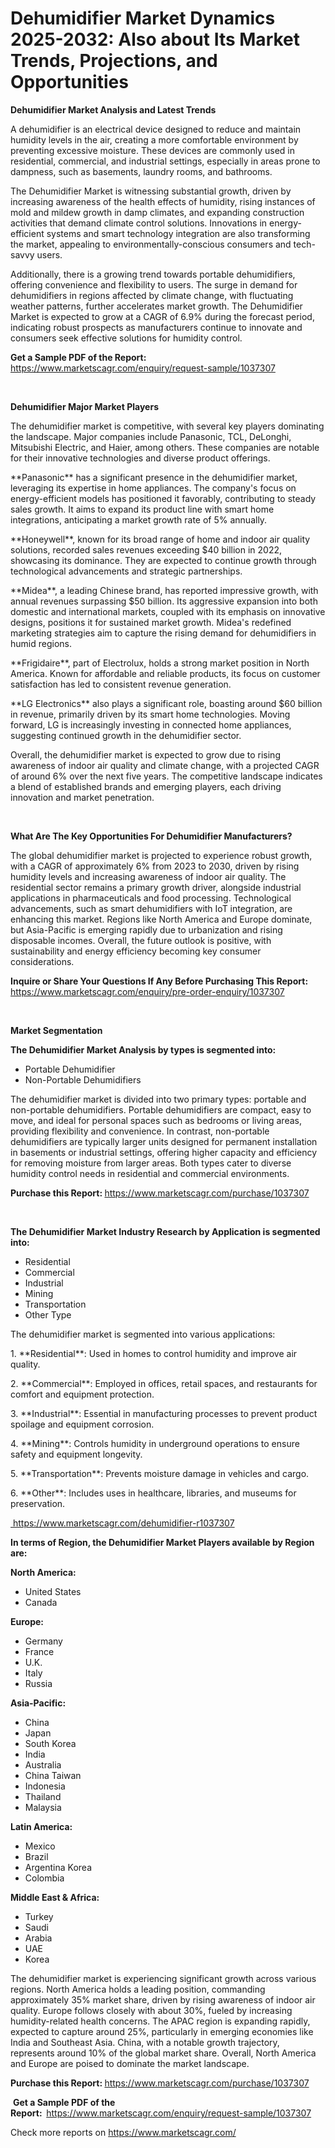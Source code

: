<p><h1>Dehumidifier Market Dynamics 2025-2032: Also about Its Market Trends, Projections, and Opportunities</h1></p><p><strong>Dehumidifier Market Analysis and Latest Trends</strong></p>
<p><p>A dehumidifier is an electrical device designed to reduce and maintain humidity levels in the air, creating a more comfortable environment by preventing excessive moisture. These devices are commonly used in residential, commercial, and industrial settings, especially in areas prone to dampness, such as basements, laundry rooms, and bathrooms.</p><p>The Dehumidifier Market is witnessing substantial growth, driven by increasing awareness of the health effects of humidity, rising instances of mold and mildew growth in damp climates, and expanding construction activities that demand climate control solutions. Innovations in energy-efficient systems and smart technology integration are also transforming the market, appealing to environmentally-conscious consumers and tech-savvy users. </p><p>Additionally, there is a growing trend towards portable dehumidifiers, offering convenience and flexibility to users. The surge in demand for dehumidifiers in regions affected by climate change, with fluctuating weather patterns, further accelerates market growth. The Dehumidifier Market is expected to grow at a CAGR of 6.9% during the forecast period, indicating robust prospects as manufacturers continue to innovate and consumers seek effective solutions for humidity control.</p></p>
<p><strong>Get a Sample PDF of the Report:&nbsp;</strong> <a href="https://www.marketscagr.com/enquiry/request-sample/1037307?utm_campaign=3019&utm_medium=2&utm_source=Github&utm_content=ia&utm_term=09042025&utm_id=dehumidifier">https://www.marketscagr.com/enquiry/request-sample/1037307</a></p>
<p>&nbsp;</p>
<p><strong>Dehumidifier Major Market Players</strong></p>
<p><p>The dehumidifier market is competitive, with several key players dominating the landscape. Major companies include Panasonic, TCL, DeLonghi, Mitsubishi Electric, and Haier, among others. These companies are notable for their innovative technologies and diverse product offerings.</p><p>**Panasonic** has a significant presence in the dehumidifier market, leveraging its expertise in home appliances. The company's focus on energy-efficient models has positioned it favorably, contributing to steady sales growth. It aims to expand its product line with smart home integrations, anticipating a market growth rate of 5% annually.</p><p>**Honeywell**, known for its broad range of home and indoor air quality solutions, recorded sales revenues exceeding $40 billion in 2022, showcasing its dominance. They are expected to continue growth through technological advancements and strategic partnerships.</p><p>**Midea**, a leading Chinese brand, has reported impressive growth, with annual revenues surpassing $50 billion. Its aggressive expansion into both domestic and international markets, coupled with its emphasis on innovative designs, positions it for sustained market growth. Midea's redefined marketing strategies aim to capture the rising demand for dehumidifiers in humid regions.</p><p>**Frigidaire**, part of Electrolux, holds a strong market position in North America. Known for affordable and reliable products, its focus on customer satisfaction has led to consistent revenue generation.</p><p>**LG Electronics** also plays a significant role, boasting around $60 billion in revenue, primarily driven by its smart home technologies. Moving forward, LG is increasingly investing in connected home appliances, suggesting continued growth in the dehumidifier sector.</p><p>Overall, the dehumidifier market is expected to grow due to rising awareness of indoor air quality and climate change, with a projected CAGR of around 6% over the next five years. The competitive landscape indicates a blend of established brands and emerging players, each driving innovation and market penetration.</p></p>
<p>&nbsp;</p>
<p><strong>What Are The Key Opportunities For Dehumidifier Manufacturers?</strong></p>
<p><p>The global dehumidifier market is projected to experience robust growth, with a CAGR of approximately 6% from 2023 to 2030, driven by rising humidity levels and increasing awareness of indoor air quality. The residential sector remains a primary growth driver, alongside industrial applications in pharmaceuticals and food processing. Technological advancements, such as smart dehumidifiers with IoT integration, are enhancing this market. Regions like North America and Europe dominate, but Asia-Pacific is emerging rapidly due to urbanization and rising disposable incomes. Overall, the future outlook is positive, with sustainability and energy efficiency becoming key consumer considerations.</p></p>
<p><strong>Inquire or Share Your Questions If Any Before Purchasing This Report:</strong> <a href="https://www.marketscagr.com/enquiry/pre-order-enquiry/1037307?utm_campaign=3019&utm_medium=2&utm_source=Github&utm_content=ia&utm_term=09042025&utm_id=dehumidifier">https://www.marketscagr.com/enquiry/pre-order-enquiry/1037307</a></p>
<p>&nbsp;</p>
<p><strong>Market Segmentation</strong></p>
<p><strong>The Dehumidifier Market Analysis by types is segmented into:</strong></p>
<p><ul><li>Portable Dehumidifier</li><li>Non-Portable Dehumidifiers</li></ul></p>
<p><p>The dehumidifier market is divided into two primary types: portable and non-portable dehumidifiers. Portable dehumidifiers are compact, easy to move, and ideal for personal spaces such as bedrooms or living areas, providing flexibility and convenience. In contrast, non-portable dehumidifiers are typically larger units designed for permanent installation in basements or industrial settings, offering higher capacity and efficiency for removing moisture from larger areas. Both types cater to diverse humidity control needs in residential and commercial environments.</p></p>
<p><strong>Purchase this Report:&nbsp;</strong><a href="https://www.marketscagr.com/purchase/1037307?utm_campaign=3019&utm_medium=2&utm_source=Github&utm_content=ia&utm_term=09042025&utm_id=dehumidifier">https://www.marketscagr.com/purchase/1037307</a></p>
<p>&nbsp;</p>
<p><strong>The Dehumidifier Market Industry Research by Application is segmented into:</strong></p>
<p><ul><li>Residential</li><li>Commercial</li><li>Industrial</li><li>Mining</li><li>Transportation</li><li>Other Type</li></ul></p>
<p><p>The dehumidifier market is segmented into various applications: </p><p>1. **Residential**: Used in homes to control humidity and improve air quality.</p><p>2. **Commercial**: Employed in offices, retail spaces, and restaurants for comfort and equipment protection.</p><p>3. **Industrial**: Essential in manufacturing processes to prevent product spoilage and equipment corrosion.</p><p>4. **Mining**: Controls humidity in underground operations to ensure safety and equipment longevity.</p><p>5. **Transportation**: Prevents moisture damage in vehicles and cargo.</p><p>6. **Other**: Includes uses in healthcare, libraries, and museums for preservation.</p></p>
<p><a href="https://www.marketscagr.com/dehumidifier-r1037307?utm_campaign=3019&utm_medium=2&utm_source=Github&utm_content=ia&utm_term=09042025&utm_id=dehumidifier">&nbsp;https://www.marketscagr.com/dehumidifier-r1037307</a></p>
<p><strong>In terms of Region, the Dehumidifier Market Players available by Region are:</strong></p>
<p>
    <p> <strong> North America: </strong>
        <ul>
            <li>United States</li>
            <li>Canada</li>
        </ul>
        </p> 
    <p> <strong> Europe: </strong>
        <ul>
            <li>Germany</li>
            <li>France</li>
            <li>U.K.</li>
            <li>Italy</li>
            <li>Russia</li>
        </ul>
        </p> 
    <p> <strong> Asia-Pacific: </strong>
        <ul>
            <li>China</li>
            <li>Japan</li>
            <li>South Korea</li>
            <li>India</li>
            <li>Australia</li>
            <li>China Taiwan</li>
            <li>Indonesia</li>
            <li>Thailand</li>
            <li>Malaysia</li>
        </ul>
        </p> 
    <p> <strong> Latin America: </strong>
        <ul>
            <li>Mexico</li>
            <li>Brazil</li>
            <li>Argentina Korea</li>
            <li>Colombia</li>
        </ul>
        </p> 
    <p> <strong> Middle East & Africa: </strong>
        <ul>
            <li>Turkey</li>
            <li>Saudi</li>
            <li>Arabia</li>
            <li>UAE</li>
            <li>Korea</li>
        </ul>
    </p>
    </p>
<p><p>The dehumidifier market is experiencing significant growth across various regions. North America holds a leading position, commanding approximately 35% market share, driven by rising awareness of indoor air quality. Europe follows closely with about 30%, fueled by increasing humidity-related health concerns. The APAC region is expanding rapidly, expected to capture around 25%, particularly in emerging economies like India and Southeast Asia. China, with a notable growth trajectory, represents around 10% of the global market share. Overall, North America and Europe are poised to dominate the market landscape.</p></p>
<p><strong>Purchase this Report: </strong><a href="https://www.marketscagr.com/purchase/1037307?utm_campaign=3019&utm_medium=2&utm_source=Github&utm_content=ia&utm_term=09042025&utm_id=dehumidifier">https://www.marketscagr.com/purchase/1037307</a></p>
<p>&nbsp;<strong>Get a Sample PDF of the Report:&nbsp;&nbsp;</strong><a href="https://www.marketscagr.com/enquiry/request-sample/1037307?utm_campaign=3019&utm_medium=2&utm_source=Github&utm_content=ia&utm_term=09042025&utm_id=dehumidifier">https://www.marketscagr.com/enquiry/request-sample/1037307</a></p>
<p><strong></strong></p>
<p>Check more reports on <a href="https://www.marketscagr.com/?utm_campaign=3019&utm_medium=2&utm_source=Github&utm_content=ia&utm_term=09042025&utm_id=dehumidifier">https://www.marketscagr.com/</a></p>